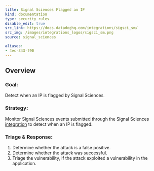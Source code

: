 ```yaml
---
title: Signal Sciences Flagged an IP
kind: documentation
type: security_rules
disable_edit: true
src_link: https://docs.datadoghq.com/integrations/sigsci_sm/
src_img: /images/integrations_logos/sigsci_sm.png
source: signal_sciences

aliases:
- 4ec-343-f90
---
```


## Overview

### **Goal:**
Detect when an IP is flagged by Signal Sciences.

### **Strategy:**
Monitor Signal Sciences events submitted through the Signal Sciences [integration][1] to detect when an IP is flagged. 

### **Triage & Response:**
1. Determine whether the attack is a false positive.
2. Determine whether the attack was successful.
3. Triage the vulnerability, if the attack exploited a vulnerability in the application.

[1]: https://app.datadoghq.com/account/settings#integrations/sigsci
